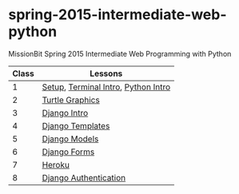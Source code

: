 spring-2015-intermediate-web-python
===================================

MissionBit Spring 2015 Intermediate Web Programming with Python

Class | Lessons
------|--------
  1   | [Setup](https://github.com/MissionBit/spring-2015-intermediate-web-python/blob/master/lessons/00setup.md), [Terminal Intro](https://github.com/MissionBit/spring-2015-intermediate-web-python/blob/master/lessons/01terminal.md), [Python Intro](https://github.com/MissionBit/spring-2015-intermediate-web-python/blob/master/lessons/02python.md)
  2   | [Turtle Graphics](https://github.com/MissionBit/spring-2015-intermediate-web-python/blob/master/lessons/03turtle.md)
  3   | [Django Intro](https://github.com/MissionBit/spring-2015-intermediate-web-python/blob/master/lessons/04django_intro.md)
  4   | [Django Templates](https://github.com/MissionBit/spring-2015-intermediate-web-python/blob/master/lessons/05django_templates.md)
  5   | [Django Models](https://github.com/MissionBit/spring-2015-intermediate-web-python/blob/master/lessons/06django_models.md)
  6   | [Django Forms](https://github.com/MissionBit/spring-2015-intermediate-web-python/blob/master/lessons/07django_forms.md)
  7   | [Heroku](lessons/08heroku.md)
  8   | [Django Authentication](https://github.com/MissionBit/spring-2015-intermediate-web-python/blob/master/lessons/08django_auth.md)
